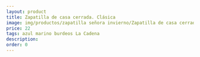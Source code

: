 ```yaml
---
layout: product
title: Zapatilla de casa cerrada. Clásica
image: img/productos/zapatilla señora invierno/Zapatilla de casa cerrada. Clásica=22=azul marino burdeos La Cadena.webp
price: 22
tags: azul marino burdeos La Cadena
description: 
order: 0
---
```

